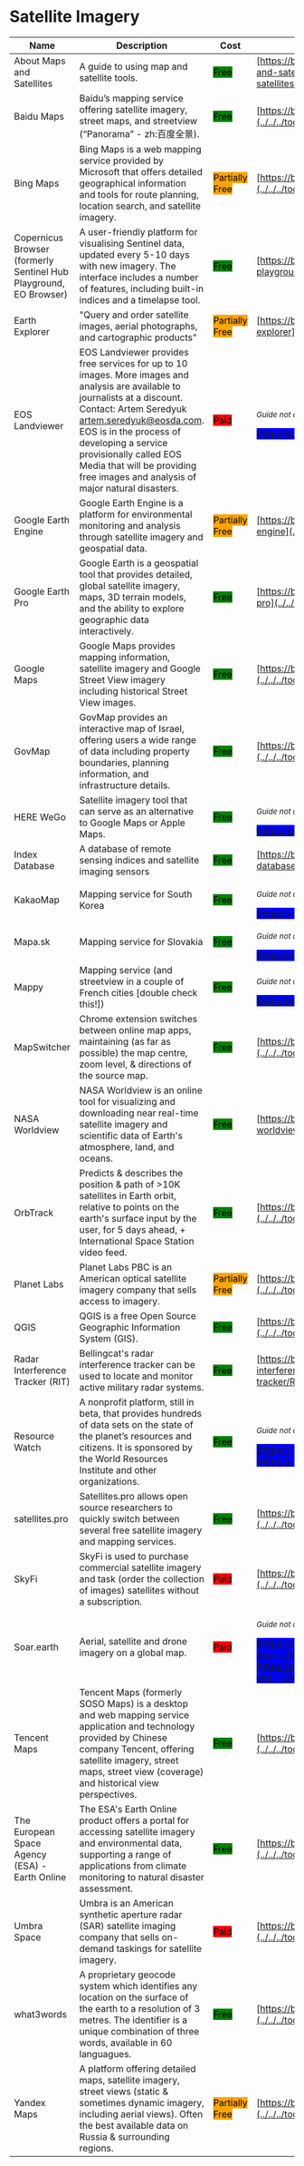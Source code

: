 # Satellite Imagery

| Name | Description | Cost | Tool Review and Guide |
| --- | --- | --- | --- |
| About Maps and Satellites | A guide to using map and satellite tools. | <mark style="background-color:green;">Free</mark> | [https://bellingcat.gitbook.io/toolkit/more/all-tools/about-maps-and-satellites](../../../tools/about-maps-and-satellites/README.md) |
| Baidu Maps | Baidu’s mapping service offering satellite imagery, street maps, and streetview (“Panorama” - zh:百度全景). | <mark style="background-color:green;">Free</mark> | [https://bellingcat.gitbook.io/toolkit/more/all-tools/baidu-maps](../../../tools/baidu-maps/README.md) |
| Bing Maps | Bing Maps is a web mapping service provided by Microsoft that offers detailed geographical information and tools for route planning, location search, and satellite imagery. | <mark style="background-color:orange;">Partially Free</mark> | [https://bellingcat.gitbook.io/toolkit/more/all-tools/bing-maps](../../../tools/bing-maps/README.md) |
| Copernicus Browser (formerly Sentinel Hub Playground, EO Browser) | A user-friendly platform for visualising Sentinel data, updated every 5-10 days with new imagery. The interface includes a number of features, including built-in indices and a timelapse tool. | <mark style="background-color:green;">Free</mark> | [https://bellingcat.gitbook.io/toolkit/more/all-tools/sentinal-hub-playground](../../../tools/sentinal-hub-playground/README.md) |
| Earth Explorer | "Query and order satellite images, aerial photographs, and cartographic products" | <mark style="background-color:orange;">Partially Free</mark> | [https://bellingcat.gitbook.io/toolkit/more/all-tools/earth-explorer](../../../tools/earth-explorer/README.md) |
| EOS Landviewer | EOS Landviewer provides free services for up to 10 images. More images and analysis are available to journalists at a discount. Contact: Artem Seredyuk artem.seredyuk@eosda.com. EOS is in the process of developing a service provisionally called EOS Media that will be providing free images and analysis of major natural disasters. | <mark style="background-color:red;">Paid</mark> | <p><sub><em>Guide not available</em></sub></p><mark style="background-color:blue;"> [http://eos.com/landviewer](http://eos.com/landviewer) </mark> |
| Google Earth Engine | Google Earth Engine is a platform for environmental monitoring and analysis through satellite imagery and geospatial data. | <mark style="background-color:orange;">Partially Free</mark> | [https://bellingcat.gitbook.io/toolkit/more/all-tools/google-earth-engine](../../../tools/google-earth-engine/README.md) |
| Google Earth Pro | Google Earth is a geospatial tool that provides detailed, global satellite imagery, maps, 3D terrain models, and the ability to explore geographic data interactively. | <mark style="background-color:green;">Free</mark> | [https://bellingcat.gitbook.io/toolkit/more/all-tools/google-earth-pro](../../../tools/google-earth-pro/README.md) |
| Google Maps | Google Maps provides mapping information, satellite imagery and Google Street View imagery including historical Street View images. | <mark style="background-color:green;">Free</mark> | [https://bellingcat.gitbook.io/toolkit/more/all-tools/google-maps](../../../tools/google-maps/README.md) |
| GovMap | GovMap provides an interactive map of Israel, offering users a wide range of data including property boundaries, planning information, and infrastructure details. | <mark style="background-color:green;">Free</mark> | [https://bellingcat.gitbook.io/toolkit/more/all-tools/govmap](../../../tools/govmap/README.md) |
| HERE WeGo | Satellite imagery tool that can serve as an alternative to Google Maps or Apple Maps. | <mark style="background-color:green;">Free</mark> | <p><sub><em>Guide not available</em></sub></p><mark style="background-color:blue;"> [https://wego.here.com/](https://wego.here.com/) </mark> |
| Index Database | A database of remote sensing indices and satellite imaging sensors | <mark style="background-color:green;">Free</mark> | [https://bellingcat.gitbook.io/toolkit/more/all-tools/index-database](../../../tools/index-database/README.md) |
| KakaoMap | Mapping service for South Korea | <mark style="background-color:green;">Free</mark> | <p><sub><em>Guide not available</em></sub></p><mark style="background-color:blue;"> [https://map.kakao.com](https://map.kakao.com) </mark> |
| Mapa.sk | Mapping service for Slovakia | <mark style="background-color:green;">Free</mark> | <p><sub><em>Guide not available</em></sub></p><mark style="background-color:blue;"> [http://mapa.sk/](http://mapa.sk/) </mark> |
| Mappy | Mapping service (and streetview in a couple of French cities \[double check this!]) | <mark style="background-color:green;">Free</mark> | <p><sub><em>Guide not available</em></sub></p><mark style="background-color:blue;"> [http://en.mappy.com/](http://en.mappy.com/) </mark> |
| MapSwitcher | Chrome extension switches  between online map apps, maintaining (as far as possible) the map centre, zoom level, & directions of the source map. | <mark style="background-color:green;">Free</mark> | [https://bellingcat.gitbook.io/toolkit/more/all-tools/mapswitcher](../../../tools/mapswitcher/README.md) |
| NASA Worldview | NASA Worldview is an online tool for visualizing and downloading near real-time satellite imagery and scientific data of Earth's atmosphere, land, and oceans. | <mark style="background-color:green;">Free</mark> | [https://bellingcat.gitbook.io/toolkit/more/all-tools/nasa-worldview](../../../tools/nasa-worldview/README.md) |
| OrbTrack | Predicts & describes the position & path of >10K satellites in Earth orbit, relative to points on the earth's surface input by the user, for 5 days ahead, + International Space Station video feed. | <mark style="background-color:green;">Free</mark> | [https://bellingcat.gitbook.io/toolkit/more/all-tools/orbtrack](../../../tools/orbtrack/README.md) |
| Planet Labs | Planet Labs PBC is an American optical satellite imagery company that sells access to imagery. | <mark style="background-color:orange;">Partially Free</mark> | [https://bellingcat.gitbook.io/toolkit/more/all-tools/planet-labs](../../../tools/planet-labs/README.md) |
| QGIS | QGIS is a free Open Source Geographic Information System (GIS). | <mark style="background-color:green;">Free</mark> | [https://bellingcat.gitbook.io/toolkit/more/all-tools/qgis](../../../tools/qgis/README.md) |
| Radar Interference Tracker (RIT) | Bellingcat's radar interference tracker can be used to locate and monitor active military radar systems. | <mark style="background-color:green;">Free</mark> | [https://bellingcat.gitbook.io/toolkit/more/all-tools/radar-interference-tracker](../../../tools/radar-interference-tracker/README.md) |
| Resource Watch | A nonprofit platform, still in beta, that provides hundreds of data sets on the state of the planet’s resources and citizens. It is sponsored by the World Resources Institute and other organizations. | <mark style="background-color:green;">Free</mark> | <p><sub><em>Guide not available</em></sub></p><mark style="background-color:blue;"> [https://resourcewatch.org/data/explore](https://resourcewatch.org/data/explore) </mark> |
| satellites.pro | Satellites.pro allows open source researchers to quickly switch between several free satellite imagery and mapping services. | <mark style="background-color:green;">Free</mark> | [https://bellingcat.gitbook.io/toolkit/more/all-tools/satellites.pro](../../../tools/satellites.pro/README.md) |
| SkyFi | SkyFi is used to purchase commercial satellite imagery and task (order the collection of images) satellites without a subscription. | <mark style="background-color:red;">Paid</mark> | [https://bellingcat.gitbook.io/toolkit/more/all-tools/skyfi](../../../tools/skyfi/README.md) |
| Soar.earth | Aerial, satellite and drone imagery on a global map. | <mark style="background-color:red;">Paid</mark> | <p><sub><em>Guide not available</em></sub></p><mark style="background-color:blue;"> [https://soar.earth/?pos=-24.806025673047216%2C112.37019712776902%2C7](https://soar.earth/?pos=-24.806025673047216%2C112.37019712776902%2C7) </mark> |
| Tencent Maps | Tencent Maps (formerly SOSO Maps) is a desktop and web mapping service application and technology provided by Chinese company Tencent, offering satellite imagery, street maps, street view (coverage) and historical view perspectives. | <mark style="background-color:green;">Free</mark> | [https://bellingcat.gitbook.io/toolkit/more/all-tools/tencent-maps](../../../tools/tencent-maps/README.md) |
| The European Space Agency (ESA) - Earth Online | The ESA's Earth Online product offers a portal for accessing satellite imagery and environmental data, supporting a range of applications from climate monitoring to natural disaster assessment. | <mark style="background-color:green;">Free</mark> | [https://bellingcat.gitbook.io/toolkit/more/all-tools/earth-online](../../../tools/earth-online/README.md) |
| Umbra Space | Umbra is an American synthetic aperture radar (SAR) satellite imaging company that sells on-demand taskings for satellite imagery. | <mark style="background-color:red;">Paid</mark> | [https://bellingcat.gitbook.io/toolkit/more/all-tools/umbra-space](../../../tools/umbra-space/README.md) |
| what3words | A proprietary geocode system which identifies any location on the surface of the earth to a resolution of 3 metres. The identifier is a unique combination of three words, available in 60 languagues. | <mark style="background-color:green;">Free</mark> | [https://bellingcat.gitbook.io/toolkit/more/all-tools/what3words](../../../tools/what3words/README.md) |
| Yandex Maps | A platform offering detailed maps, satellite imagery, street views (static & sometimes dynamic imagery, including aerial views). Often the best available data on Russia & surrounding regions. | <mark style="background-color:orange;">Partially Free</mark> | [https://bellingcat.gitbook.io/toolkit/more/all-tools/yandex-maps](../../../tools/yandex-maps/README.md) |